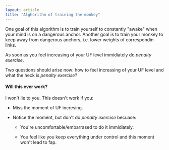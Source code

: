 ```yaml
---
layout: article
title: "Alghorithm of training the monkey"
---
```


One goal of this algorithm is to train yourself to constantly "awake" when your
mind is on a dangerous anchor. Another goal is to train your monkey to keep away
from dangerous anchors, i.e. lower weights of correspondin links.

As soon as you feel increasing of your UF level immidiately do *penalty exercise*.

Two questions should arise now: how to feel increasing of your UF level and what
the heck is *penalty exercise*?


#### Will this ever work?

I won't lie to you. This doesn't work if you:

* Miss the moment of UF incresing.

* Notice the moment, but don't do *penalty exercise* becuase:

    + You're uncomfortable/embarrased to do it immidiately.

    + You feel like you keep everything under control and this moment won't lead
      to fap.

